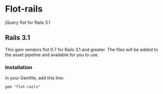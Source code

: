 # Flot-rails

jQuery flot for Rails 3.1

## Rails 3.1

This gem vendors flot 0.7 for Rails 3.1 and greater. The files will be added to the asset pipeline and available for you to use.

### Installation

In your Gemfile, add this line:

    gem "flot-rails"
